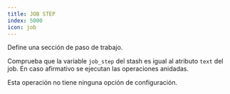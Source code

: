 ```yaml
---
title: JOB STEP
index: 5000
icon: job
---
```


Define una sección de paso de trabajo.

Comprueba que la variable `job_step` del stash es igual al atributo `text` del job. En caso afirmativo se ejecutan las operaciones anidadas.

Esta operación no tiene ninguna opción de configuración.

